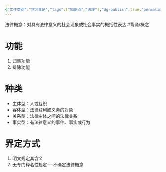 ```yaml
---
{"文件类别":"学习笔记","tags":["知识点","法理"],"dg-publish":true,"permalink":"/学习笔记studyup/法理学/法律概念/","dgPassFrontmatter":true,"created":"2024-10-11T14:44:09.142+08:00","updated":"2024-10-25T13:53:38.758+08:00"}
---
```


法律概念：对具有法律意义的社会现象或社会事实的概括性表达 #背诵/概念 
# 功能
1. 归集功能
2. 排除功能
# 种类
- 主体型：人或组织
- 客体型：法律权利或义务的对象
- 关系型：法律主体之间的法律关系
- 事实型：有法律意义的事件、事实或行为
# 界定方式
1. 明文规定其含义
2. 无专门释名性规定---不确定法律概念